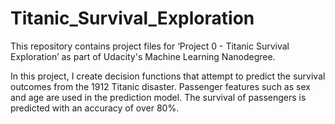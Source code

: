 # Titanic_Survival_Exploration
This repository contains project files for ‘Project 0 - Titanic Survival Exploration’ as part of Udacity's Machine Learning Nanodegree. 

In this project, I create decision functions that attempt to predict the survival outcomes from the 1912 Titanic disaster. Passenger features such as sex and age are used in the prediction model. The survival of passengers is predicted with an accuracy of over 80%.
